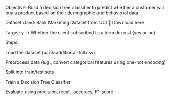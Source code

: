 Objective: Build a decision tree classifier to predict whether a customer will buy a product based on their demographic and behavioral data.

Dataset Used: Bank Marketing Dataset from UCI
🔗 Download here

Target: y → Whether the client subscribed to a term deposit (yes or no)

Steps:

Load the dataset (bank-additional-full.csv)

Preprocess data (e.g., convert categorical features using one-hot encoding)

Split into train/test sets

Train a Decision Tree Classifier

Evaluate using precision, recall, accuracy, F1-score
